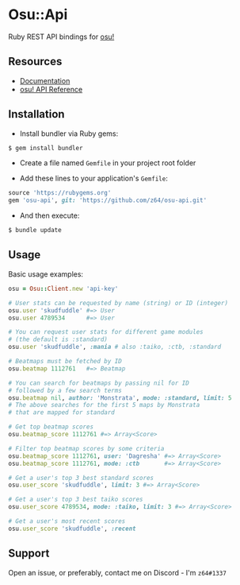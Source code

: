 # Osu::Api

Ruby REST API bindings for [osu!](https://osu.ppy.sh/)

## Resources

* [Documentation](https://www.rubydoc.info/github/z64/osu-api)
* [osu! API Reference](https://github.com/ppy/osu-api/wiki)

## Installation

* Install bundler via Ruby gems:

```bash
$ gem install bundler
```
    
* Create a file named `Gemfile` in your project root folder

* Add these lines to your application's `Gemfile`:

```ruby
source 'https://rubygems.org'
gem 'osu-api', git: 'https://github.com/z64/osu-api.git'
```

* And then execute:

```bash
$ bundle update
```

## Usage

Basic usage examples:

```ruby
osu = Osu::Client.new 'api-key'

# User stats can be requested by name (string) or ID (integer)
osu.user 'skudfuddle' #=> User
osu.user 4789534      #=> User

# You can request user stats for different game modules
# (the default is :standard)
osu.user 'skudfuddle', :mania # also :taiko, :ctb, :standard

# Beatmaps must be fetched by ID
osu.beatmap 1112761   #=> Beatmap

# You can search for beatmaps by passing nil for ID
# followed by a few search terms
osu.beatmap nil, author: 'Monstrata', mode: :standard, limit: 5
# The above searches for the first 5 maps by Monstrata
# that are mapped for standard

# Get top beatmap scores
osu.beatmap_score 1112761 #=> Array<Score>

# Filter top beatmap scores by some criteria
osu.beatmap_score 1112761, user: 'Dagresha' #=> Array<Score>
osu.beatmap_score 1112761, mode: :ctb       #=> Array<Score>

# Get a user's top 3 best standard scores
osu.user_score 'skudfuddle', limit: 3 #=> Array<Score>

# Get a user's top 3 best taiko scores
osu.user_score 4789534, mode: :taiko, limit: 3 #=> Array<Score>

# Get a user's most recent scores
osu.user_score 'skudfuddle', :recent
```

## Support

Open an issue, or preferably, contact me on Discord - I'm `z64#1337`
